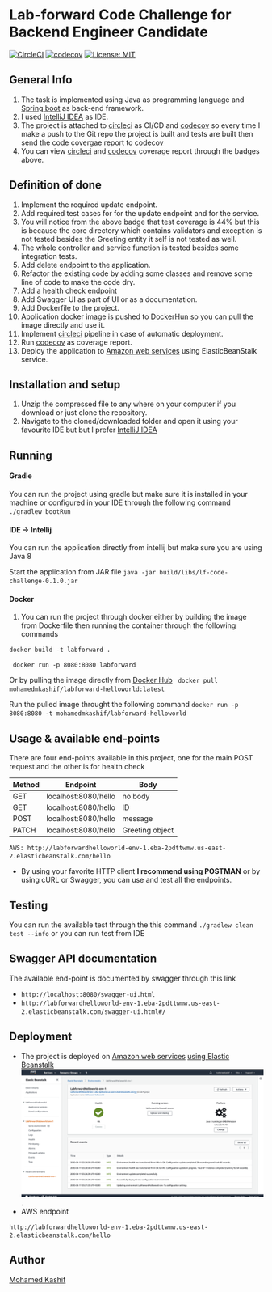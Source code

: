 # Lab-forward Code Challenge for Backend Engineer Candidate


[![CircleCI](https://circleci.com/gh/circleci/circleci-docs.svg?style=svg)](https://circleci.com/gh/mohamedelkashif/lf-code-challenge)  [![codecov](https://codecov.io/gh/mohamedelkashif/lf-code-challenge/branch/master/graph/badge.svg)](https://codecov.io/gh/mohamedelkashif/lf-code-challenge/) 
[![License: MIT](https://img.shields.io/badge/License-MIT-yellow.svg)](https://opensource.org/licenses/MIT)


## General Info
1. The task is implemented using Java as programming language and [Spring boot](http://spring.io/projects/spring-boot) as back-end framework.
2. I used [IntelliJ IDEA](https://www.jetbrains.com/idea/) as IDE.
3. The project is attached to [circleci](https://circleci.com/) as CI/CD and [codecov](https://codecov.io/) so every time I make a push to the Git repo the project is built and tests are built then send the code covergae report to [codecov](https://codecov.io/)
4. You can view [circleci](https://circleci.com/) and [codecov](https://codecov.io/) coverage report through the badges above.


## Definition of done
1. Implement the required update endpoint.
2. Add required test cases for for the update endpoint and for the service.
3. You will notice from the above badge that test coverage is 44% but this is because the core directory which contains validators and exception is not tested besides the Greeting entity it self is not tested as well.
4. The whole controller and service function is tested besides some integration tests.
5. Add delete endpoint to the application.
6. Refactor the existing code by adding some classes and remove some line of code to make the code dry.
7. Add a health check endpoint
8. Add Swagger UI as part of UI or as a documentation.
9. Add Dockerfile to the project.
10. Application docker image is pushed to [DockerHun](https://hub.docker.com/) so you can pull the image directly and use it.
11. Implement [circleci](https://circleci.com/) pipeline in case of automatic deployment.
12. Run [codecov](https://codecov.io/) as coverage report.
13. Deploy the application to [Amazon web services](https://aws.amazon.com/) using ElasticBeanStalk service.


## Installation and setup
1. Unzip the compressed file to any where on your computer if you download or just clone the repository.
2. Navigate to the cloned/downloaded folder and open it using your favourite IDE but but I prefer [IntelliJ IDEA](https://www.jetbrains.com/idea/)

## Running

#### Gradle
You can run the project using gradle but make sure it is installed in your machine or configured in your IDE through the following command
`./gradlew bootRun` 

#### IDE -> Intellij
You can run the application directly from intellij but make sure you are using Java 8

Start the application from JAR file
`java -jar build/libs/lf-code-challenge-0.1.0.jar`

#### Docker
1. You can run the project through docker either by building the image from Dockerfile then running the container through the following commands
```
docker build -t labforward .
```
```
 docker run -p 8080:8080 labforward
```
 Or by pulling the image directly from [Docker Hub](https://hub.docker.com/) `
docker pull mohamedmkashif/labforward-helloworld:latest`

Run the pulled image throught the following command `docker run -p 8080:8080 -t mohamedmkashif/labforward-helloworld`

## Usage & available end-points
There are four end-points available in this project, one for the main POST request and the other is for health check

| Method        | Endpoint              | Body            |
| ------------- |:---------------------:| --------------- |   
| GET           | localhost:8080/hello  | no body         |
| GET           | localhost:8080/hello  | ID              |
| POST          | localhost:8080/hello  | message         |
| PATCH         | localhost:8080/hello  | Greeting object |


```
AWS: http://labforwardhelloworld-env-1.eba-2pdttwmw.us-east-2.elasticbeanstalk.com/hello
```


- By using your favorite HTTP client **I recommend using POSTMAN** or by using cURL or Swagger, you can use and test all the endpoints.


## Testing
You can run the available test through the this command `./gradlew clean test --info` or you can run test from IDE

## Swagger API documentation
The available end-point is documented by swagger through this link 

- `http://localhost:8080/swagger-ui.html`
- `http://labforwardhelloworld-env-1.eba-2pdttwmw.us-east-2.elasticbeanstalk.com/swagger-ui.html#/`

## Deployment
* The project is deployed on [Amazon web services](https://aws.amazon.com/) [using Elastic Beanstalk](https://aws.amazon.com/elasticbeanstalk/) ![AWS deployment](/docs/AWS-deployment.png).
* AWS endpoint 
```
http://labforwardhelloworld-env-1.eba-2pdttwmw.us-east-2.elasticbeanstalk.com/hello
```

## Author
[Mohamed Kashif](mailto:mohammedd.kashiff@gmail.com)


